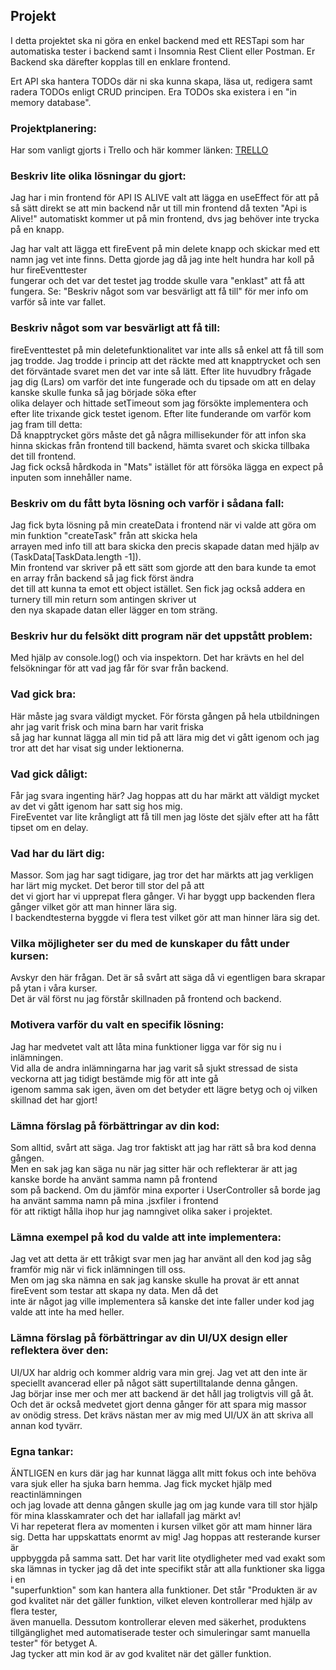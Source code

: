## Projekt

I detta projektet ska ni göra en enkel backend med ett RESTapi som har automatiska tester i backend samt i Insomnia Rest Client eller Postman. Er Backend ska därefter kopplas till en enklare frontend.

Ert API ska hantera TODOs där ni ska kunna skapa, läsa ut, redigera samt radera TODOs enligt CRUD principen. Era TODOs ska existera i en "in memory database".

### Projektplanering:

Har som vanligt gjorts i Trello och här kommer länken: [TRELLO](https://trello.com/invite/b/MDeIRsB4/901dddb97b983b8489846f1d7f175484/webbserverprogrammering-1/ "Trello")


### Beskriv lite olika lösningar du gjort:

Jag har i min frontend för API IS ALIVE valt att lägga en useEffect för att på så sätt direkt se att min backend når ut till min frontend då texten "Api is Alive!"
automatiskt kommer ut på min frontend, dvs jag behöver inte trycka på en knapp.  
  
Jag har valt att lägga ett fireEvent på min delete knapp och skickar med ett namn jag vet inte finns. Detta gjorde jag då jag inte helt hundra har koll på hur fireEventtester  
fungerar och det var det testet jag trodde skulle vara "enklast" att få att fungera. Se: "Beskriv något som var besvärligt att få till" för mer info om varför så inte var fallet.



### Beskriv något som var besvärligt att få till:

fireEventtestet på min deletefunktionalitet var inte alls så enkel att få till som jag trodde. Jag trodde i princip att det räckte med att knapptrycket och sen det förväntade svaret
men det var inte så lätt. Efter lite huvudbry frågade jag dig (Lars) om varför det inte fungerade och du tipsade om att en delay kanske skulle funka så jag började söka efter  
olika delayer och hittade setTimeout som jag försökte implementera och efter lite trixande gick testet igenom. Efter lite funderande om varför kom jag fram till detta:  
Då knapptrycket görs måste det gå några millisekunder för att infon ska hinna skickas från frontend till backend, hämta svaret och skicka tillbaka det till frontend.  
Jag fick också hårdkoda in "Mats" istället för att försöka lägga en expect på inputen som innehåller name.

### Beskriv om du fått byta lösning och varför i sådana fall:

Jag fick byta lösning på min createData i frontend när vi valde att göra om min funktion "createTask" från att skicka hela  
arrayen med info till att bara skicka den precis skapade datan med hjälp av (TaskData[TaskData.length -1]).  
Min frontend var skriver på ett sätt som gjorde att den bara kunde ta emot en array från backend så jag fick först ändra  
det till att kunna ta emot ett object istället. Sen fick jag också addera en turnery till min return som antingen skriver ut  
den nya skapade datan eller lägger en tom sträng.

### Beskriv hur du felsökt ditt program när det uppstått problem:

Med hjälp av console.log() och via inspektorn. Det har krävts en hel del felsökningar för att vad jag får för svar från backend.  

### Vad gick bra:

Här måste jag svara väldigt mycket. För första gången på hela utbildningen ahr jag varit frisk och mina barn har varit friska  
så jag har kunnat lägga all min tid på att lära mig det vi gått igenom och jag tror att det har visat sig under lektionerna.  

### Vad gick dåligt:

Får jag svara ingenting här? Jag hoppas att du har märkt att väldigt mycket av det vi gått igenom har satt sig hos mig.  
FireEventet var lite krångligt att få till men jag löste det själv efter att ha fått tipset om en delay.

### Vad har du lärt dig:

Massor. Som jag har sagt tidigare, jag tror det har märkts att jag verkligen har lärt mig mycket. Det beror till stor del på att  
det vi gjort har vi upprepat flera gånger. Vi har byggt upp backenden flera gånger vilket gör att man hinner lära sig.  
I backendtesterna byggde vi flera test vilket gör att man hinner lära sig det. 

### Vilka möjligheter ser du med de kunskaper du fått under kursen:

Avskyr den här frågan. Det är så svårt att säga då vi egentligen bara skrapar på ytan i våra kurser.  
Det är väl först nu jag förstår skillnaden på frontend och backend. 

### Motivera varför du valt en specifik lösning:

Jag har medvetet valt att låta mina funktioner ligga var för sig nu i inlämningen.  
Vid alla de andra inlämningarna har jag varit så sjukt stressad de sista veckorna att jag tidigt bestämde mig för att inte gå  
igenom samma sak igen, även om det betyder ett lägre betyg och oj vilken skillnad det har gjort!

### Lämna förslag på förbättringar av din kod:

Som alltid, svårt att säga. Jag tror faktiskt att jag har rätt så bra kod denna gången.  
Men en sak jag kan säga nu när jag sitter här och reflekterar är att jag kanske borde ha använt samma namn på frontend  
som på backend. Om du jämför mina exporter i UserController så borde jag ha använt samma namn på mina .jsxfiler i frontend  
för att riktigt hålla ihop hur jag namngivet olika saker i projektet.

### Lämna exempel på kod du valde att inte implementera:

Jag vet att detta är ett tråkigt svar men jag har använt all den kod jag såg framför mig när vi fick inlämningen till oss.  
Men om jag ska nämna en sak jag kanske skulle ha provat är ett annat fireEvent som testar att skapa ny data. Men då det  
inte är något jag ville implementera så kanske det inte faller under kod jag valde att inte ha med heller. 

### Lämna förslag på förbättringar av din UI/UX design eller reflektera över den:

UI/UX har aldrig och kommer aldrig vara min grej. Jag vet att den inte är speciellt avancerad eller på något sätt supertilltalande denna gången.  
Jag börjar inse mer och mer att backend är det håll jag troligtvis vill gå åt. Och det är också medvetet gjort denna gånger för att spara mig massor  
av onödig stress. Det krävs nästan mer av mig med UI/UX än att skriva all annan kod tyvärr.

### Egna tankar:

ÄNTLIGEN en kurs där jag har kunnat lägga allt mitt fokus och inte behöva vara sjuk eller ha sjuka barn hemma. Jag fick mycket hjälp med reactinlämningen  
och jag lovade att denna gången skulle jag om jag kunde vara till stor hjälp för mina klasskamrater och det har iallafall jag märkt av!  
Vi har repeterat flera av momenten i kursen vilket gör att mam hinner lära sig. Detta har uppskattats enormt av mig! Jag hoppas att resterande kurser är  
uppbyggda på samma satt. Det har varit lite otydligheter med vad exakt som ska lämnas in tycker jag då det inte specifikt står att alla funktioner ska ligga i en  
"superfunktion" som kan hantera alla funktioner. Det står "Produkten är av god kvalitet när det gäller funktion, vilket eleven kontrollerar med hjälp av flera tester,  
även manuella. Dessutom kontrollerar eleven med säkerhet, produktens tillgänglighet med automatiserade tester och simuleringar samt manuella tester" för betyget A.  
Jag tycker att min kod är av god kvalitet när det gäller funktion.